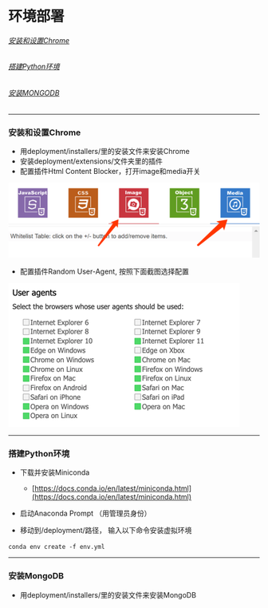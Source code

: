 # 环境部署

###### [安装和设置Chrome](#安装和设置chrome)

###### [搭建Python环境](#搭建python环境)

###### [安装MONGODB](#安装mongodb)

---

### 安装和设置Chrome

* 用deployment/installers/里的安装文件来安装Chrome
* 安装deployment/extensions/文件夹里的插件
* 配置插件Html Content Blocker，打开image和media开关

![](/assets/content_blocker.png)

* 配置插件Random User-Agent, 按照下面截图选择配置

![](/assets/ua.png)

---

### 搭建Python环境

* 下载并安装Miniconda
  * [https://docs.conda.io/en/latest/miniconda.html](https://docs.conda.io/en/latest/miniconda.html)
* 启动Anaconda Prompt （用管理员身份）

* 移动到/deployment/路径， 输入以下命令安装虚拟环境 

`conda env create -f env.yml`

---

### 安装MongoDB

* 用deployment/installers/里的安装文件来安装MongoDB



